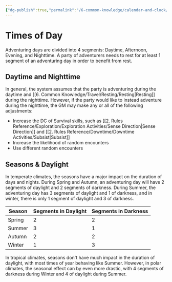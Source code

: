 ```yaml
---
{"dg-publish":true,"permalink":"/6-common-knowledge/calendar-and-clock/times-of-day/"}
---
```


# Times of Day

Adventuring days are divided into 4 segments: Daytime, Afternoon, Evening, and Nighttime. A party of adventurers needs to rest for at least 1 segment of an adventuring day in order to benefit from rest. 

## Daytime and Nighttime 

In general, the system assumes that the party is adventuring during the daytime and [[6. Common Knowledge/Travel/Resting/Resting\|Resting]] during the nighttime. However, if the party would like to instead adventure during the nighttime, the GM may make any or all of the following adjustments:

- Increase the DC of Survival skills, such as [[2. Rules Reference/Exploration/Exploration Activities/Sense Direction\|Sense Direction]] and [[2. Rules Reference/Downtime/Downtime Activities/Subsist\|Subsist]] 
- Increase the likelihood of random encounters
- Use different random encounters 

## Seasons & Daylight 

In temperate climates, the seasons have a major impact on the duration of days and nights. During Spring and Autumn, an adventuring day will have 2 segments of daylight and 2 segments of darkness. During Summer, the adventuring day has 3 segments of daylight and 1 of darkness, and in winter, there is only 1 segment of daylight and 3 of darkness. 

| Season | Segments in Daylight    | Segments in Darkness   |
| ------ | --- | --- |
| Spring | 2   | 2   |
| Summer | 3   | 1   |
| Autumn | 2   | 2   |
| Winter | 1   | 3   |{ #SeasonalDaylightDarkness}


In tropical climates, seasons don't have much impact in the duration of daylight, with most times of year behaving like Summer. However, in polar climates, the seasonal effect can by even more drastic, with 4 segments of darkness during Winter and 4 of daylight during Summer. 